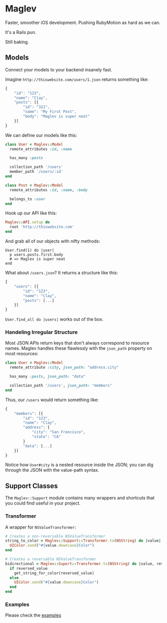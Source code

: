 # Maglev

Faster, smoother iOS development. Pushing RubyMotion as hard as we can.

It's a Rails pun.

Still baking.

## Models

Connect your models to your backend insanely fast.

Imagine `http://thiswebsite.com/users/1.json` returns something like:

```javascript
{
    "id": "123",
    "name": "Clay",
    "posts": [{
        "id": "321",
        "name": "My First Post",
        "body": "Maglev is super neat"
    }]
}
```

We can define our models like this:

```ruby
class User < Maglev::Model
  remote_attributes :id, :name

  has_many :posts

  collection_path '/users'
  member_path '/users/:id'
end

class Post < Maglev::Model
  remote_attributes :id, :name, :body

  belongs_to :user
end
```
Hook up our API like this:

```ruby
Maglev::API.setup do
  root 'http://thiswebsite.com'
end
```

And grab all of our objects with nifty methods:

```
User.find(1) do |user|
  p users.posts.first.body
  # => Maglev is super neat
end
```

What about `/users.json`? It returns a structure like this:

```javascript
{
    "users": [{
        "id": "123",
        "name": "Clay",
        "posts": [...]
    }]
}
```

`User.find_all do |users|` works out of the box.

### Handeling Irregular Structure

Most JSON APIs return keys that don't always correspond to resource names. Maglev handles these flawlessly with the `json_path` property on most resources:

```ruby
class User < Maglev::Model
  remote_attribute :city, json_path: "address.city"

  has_many :posts, json_path: "data"

  collection_path '/users', json_path: "members"
end
```

Thus, our `/users` would return something like: 

```javascript
{
    "members": [{
        "id": "123",
        "name": "Clay",
        "address": {
            "city": "San Francisco",
            "state": "CA"
        }
        "data": [...]
    }]
}
```

Notice how `User#city` is a nested resource inside the JSON; you can dig through the JSON with the value-path syntax.

## Support Classes

The `Maglev::Support` module contains many wrappers and shortcuts that you could find useful in your project.

### Transformer

A wrapper for `NSValueTransformer`:

```ruby
# Creates a non-reversable NSValueTransformer
string_to_color = Maglev::Support::Transformer.to(NSString) do |value|
  UIColor.send("#{value.downcase}Color")
end

# Creates a reversable NSValueTransformer
bidirectional = Maglev::Suport::Transformer.to(NSString) do |value, reversed_value|
  if reversed_value
    get_string_for_color(reversed_value)
  else
    UIColor.send("#{value.downcase}Color")
  end
end
```

### Examples

Please check the [examples](../../tree/master/examples)
